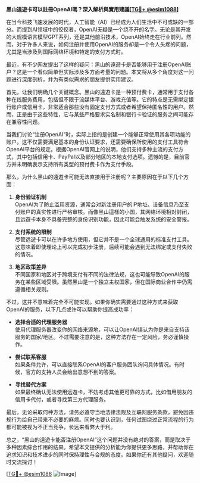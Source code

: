 **黑山遠遊卡可以註冊OpenAI嗎？深入解析與實用建議[[TG💪+ @esim1088](https://t.me/s/esim1088)]**

在当今科技飞速发展的时代，人工智能（AI）已经成为人们生活中不可或缺的一部分。而提到AI领域中的佼佼者，OpenAI无疑是一个绕不开的名字。无论是其开发的大规模语言模型GPT系列，还是其他前沿技术，OpenAI始终走在行业前列。然而，对于许多人来说，如何注册并使用OpenAI的服务却是一个令人头疼的问题，尤其是当涉及到国际网络环境和特定的支付方式时。

最近，有不少网友提出了这样的疑问：黑山的遠遊卡是否能够用于注册OpenAI账户？这是一个看似简单但实际涉及多方面考量的问题。本文将从多个角度对这一问题进行深度剖析，并为有类似需求的朋友提供实用建议。

首先，让我们明确几个关键概念。黑山的遠遊卡是一种预付费卡，通常用于支付各种在线服务费用，包括但不限于流媒体平台、游戏充值等。它的特点是无需绑定银行账户或信用卡，非常适合那些没有固定支付方式或者希望保持匿名性的用户。然而，正是由于这些特性，它与某些严格要求实名制和银行卡验证的服务之间可能存在兼容性问题。

当我们讨论“注册OpenAI”时，实际上指的是创建一个能够正常使用其各项功能的账户。这不仅需要满足基本的身份认证要求，还需要确保所使用的支付工具符合OpenAI平台的规定。根据OpenAI官网上的说明，他们支持多种主流的支付方式，其中包括信用卡、PayPal以及部分地区的本地支付选项。遗憾的是，目前官方并未明确表示支持所有类型的预付费卡作为支付手段。

那么，为什么黑山的遠遊卡可能无法直接用于注册呢？主要原因在于以下几个方面：

1. **身份验证机制**  
   OpenAI为了防止滥用资源，通常会对新注册用户的IP地址、设备信息乃至支付账户的真实性进行严格审核。而像黑山這樣的小国，其网络环境相对封闭，且远遊卡本身不具备完整的身份识别功能，因此可能会触发系统的安全警报。

2. **支付系统的限制**  
   尽管远遊卡可以在许多地方使用，但它并不是一个全球通用的标准支付工具。这意味着即使理论上可以完成初步注册，后续可能会遇到无法绑定或支付失败的情况。

3. **地区政策差异**  
   不同国家和地区对于跨境支付有不同的法律法规，这也可能导致OpenAI的服务在某些区域受限。虽然黑山是一个独立主权国家，但在国际商业合作中仍需遵循相关规则。

不过，这并不意味着完全不可能实现。如果你确实需要通过这种方式来获取OpenAI的服务，以下几点或许可以帮助你提高成功率：

- **选择合适的代理服务器**  
  使用代理服务器改变你的网络来源地，可以让OpenAI误认为你是来自支持该服务的国家/地区。不过需要注意的是，这种方法存在一定风险，务必谨慎操作。

- **尝试联系客服**  
  如果条件允许，可以直接联系OpenAI的客户服务团队询问具体情况。有时候，官方的支持人员会给出意想不到的答案。

- **寻找替代方案**  
  如果最终确认无法使用远遊卡，不妨考虑其他更可靠的方式，比如借用朋友的信用卡代付，或者寻找第三方代理服务。

最后，无论采取何种方法，请务必遵守当地法律法规及互联网服务条款，避免因违规行为给自己带来不必要的麻烦。同时也要认识到，任何试图绕过正常流程的行为都可能被视为不正当竞争，长远来看弊大于利。

总之，“黑山的遠遊卡能否注册OpenAI”这个问题并没有绝对的答案，而是取决于多种因素综合作用的结果。希望本文提供的分析能为你提供更多思路，并帮助你在追求知识和技术进步的同时保持理性与合规的态度。如果你还有其他疑问，欢迎随时交流探讨！

[[TG💪+ @esim1088](https://t.me/s/esim1088) ![Image](https://i.postimg.cc/4NQfJmqS/Snipaste-2025-05-13-00-14-12.png)]